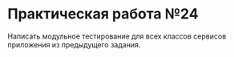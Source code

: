 # Практическая работа №24
Написать модульное тестирование для всех классов сервисов
приложения из предыдущего задания.